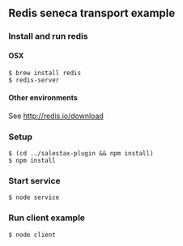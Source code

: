 
## Redis seneca transport example

### Install and run redis

#### OSX

```
$ brew install redis
$ redis-server
```

#### Other environments

See http://redis.io/download

### Setup

```
$ (cd ../salestax-plugin && npm install)
$ npm install
```

### Start service

```
$ node service
```

### Run client example

```
$ node client
```
